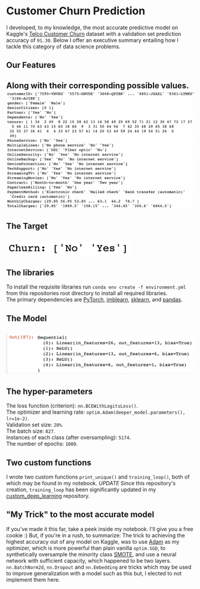# Customer Churn Prediction
I developed, to my knowledge, the most accurate predictive model on Kaggle's [Telco Customer Churn](https://www.kaggle.com/blastchar/telco-customer-churn) dataset with a validation set prediction accuracy of `91.30`. Below I offer an executive summary entailing how I tackle this category of data science problems.  

## Our Features
Along with their corresponding possible values.  
![the_features](images/the_features.png)  
---  
## The Target
![the_targets](images/the_targets.png)  
---  
## The libraries
To install the requisite libraries run `conda env create -f environment.yml` from this repositories root directory to install all required libraries.  
The primary dependencies are [PyTorch](https://pytorch.org/docs/stable/index.html), [imblearn](https://imbalanced-learn.org/stable/introduction.html#introduction), [sklearn](https://scikit-learn.org/stable/), and [pandas](https://pandas.pydata.org/docs/reference/index.html).  

## The Model
![deeper_model](images/deeper_model_summary.png)  
---  
## The hyper-parameters
The loss function (criterion): `nn.BCEWithLogitsLoss()`.  
The optimizer and learning rate: `optim.Adam(deeper_model.parameters(), lr=1e-2)`.   
Validation set size: `20%`.  
The batch size: `827`.  
Instances of each class (after oversampling): `5174`.  
The number of epochs: `1000`. 

## Two custom functions
I wrote two custom functions `print_unique()` and `training_loop()`, both of which may be found in my notebook. *UPDATE* Since this repository's creation, `training_loop` has been significantly updated in my [custom_deep_learning](https://github.com/SpaceFrostDev/custom_deep_learning) repository.  

## "My Trick" to the most accurate model
If you've made it this far, take a peek inside my notebook. I'll give you a free cookie :) But, if you're in a rush, to summarize: The trick to achieving the highest accuracy out of any model on Kaggle, was to use [Adam](https://arxiv.org/abs/1412.6980) as my optimizer, which is more powerful than plain vanilla `optim.SGD`, to synthetically oversample the minority class [SMOTE](https://arxiv.org/abs/1106.1813), and use a neural network with sufficient capacity, which happened to be two layers. `nn.BatchNorm2d`, `nn.Dropout` and `nn.Embedding` are tricks which may be used to improve generalization with a model such as this but, I elected to not implement them here.